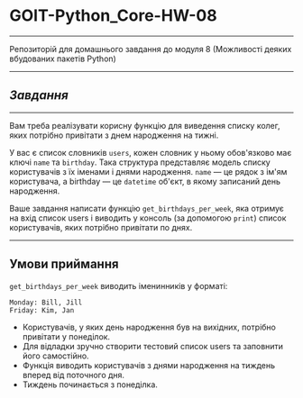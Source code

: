 # GOIT-Python_Core-HW-08
---
Репозиторій для домашнього завдання до модуля 8 (Можливості деяких вбудованих пакетів Python)

---
## _Завдання_
---
Вам треба реалізувати корисну функцію для виведення списку колег, яких потрібно привітати з днем народження на тижні.

У вас є список словників `users`, кожен словник у ньому обов'язково має ключі `name` та `birthday`. Така структура представляє модель списку користувачів з їх іменами і днями народження. `name` — це рядок з ім'ям користувача, а birthday — це `datetime` об'єкт, в якому записаний день народження.

Ваше завдання написати функцію `get_birthdays_per_week`, яка отримує на вхід список users і виводить у консоль (за допомогою `print`) список користувачів, яких потрібно привітати по днях.

---
## Умови приймання
`get_birthdays_per_week` виводить іменинників у форматі:
```
Monday: Bill, Jill
Friday: Kim, Jan
```

- Користувачів, у яких день народження був на вихідних, потрібно привітати у понеділок.
- Для відладки зручно створити тестовий список users та заповнити його самостійно.
- Функція виводить користувачів з днями народження на тиждень вперед від поточного дня.
- Тиждень починається з понеділка.